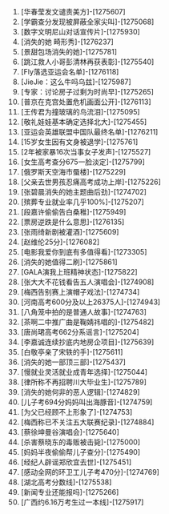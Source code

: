 
1. [华春莹发文谴责美方]-[1275607]
1. [学霸查分发现被屏蔽全家尖叫]-[1275068]
1. [数字文明尼山对话宣传片]-[1275930]
1. [消失的她 畸形秀]-[1276237]
1. [景甜包场消失的她]-[1275781]
1. [跳江救人小哥彭清林再获表彰]-[1275540]
1. [Fly落选亚运会名单]-[1276118]
1. [JieJie：这么牛吗乌兹]-[1275987]
1. [专家：讨论房子过剩为时尚早]-[1275265]
1. [普京在克宫处置危机画面公开]-[1276113]
1. [王传君为撞玻璃的鸟流泪]-[1275095]
1. [敬礼娃娃基本确定选择北大]-[1275455]
1. [亚运会英雄联盟中国队最终名单]-[1276211]
1. [15岁女生因有文身被退学]-[1275761]
1. [2年被家暴16次当事女子发声]-[1275527]
1. [女生高考查分675一脸淡定]-[1275799]
1. [俄罗斯天空海市蜃楼]-[1275229]
1. [父亲去世男孩忍痛高考成功上岸]-[1275226]
1. [张碧晨消失的她主题曲后劲]-[1274702]
1. [殡葬专业就业率几乎100%]-[1275207]
1. [段嘉许偷偷告白桑稚]-[1275949]
1. [票房逆跌是什么意思]-[1276135]
1. [张雨绮新剧被灌酒]-[1275609]
1. [赵维伦25分]-[1276082]
1. [电影我爱你到底有多值得看]-[1273305]
1. [消失的她值得二刷]-[1275861]
1. [GALA演我上班精神状态]-[1275822]
1. [张大大不花钱看告五人演唱会]-[1274908]
1. [梅西告别赛上演帽子戏法]-[1274734]
1. [河南高考600分及以上26375人]-[1274943]
1. [八角笼中拍的是普通人故事]-[1274763]
1. [茶啊二中推广曲是鞠婧祎唱的]-[1275482]
1. [唐尚珺高考662分系谣言]-[1275204]
1. [李嘉诚连续抄底内地房企项目]-[1275639]
1. [白敬亭亲了宋轶的手]-[1275611]
1. [消失的她一部顶三部]-[1275437]
1. [慢就业灵活就业成青年选择]-[1275044]
1. [律所称不再招聘川大毕业生]-[1275789]
1. [消失的她何非的恶人逻辑]-[1274829]
1. [儿子考694分妈妈叫出海豚音]-[1274759]
1. [为父已经顾不上形象了]-[1274753]
1. [梅西称已不关注五大联赛纪录]-[1274884]
1. [蔡徐坤曼谷演唱会]-[1275640]
1. [杀害蔡晓东的毒贩被击毙]-[1275000]
1. [妈妈半夜偷偷帮儿子查分]-[1275490]
1. [经纪人辟谣郑欣宜去世]-[1275451]
1. [感动全网的环卫工儿子考470分]-[1274769]
1. [湖北高考分数线]-[1275538]
1. [新闻专业还能报吗]-[1275266]
1. [广西约6.16万考生过一本线]-[1275917]